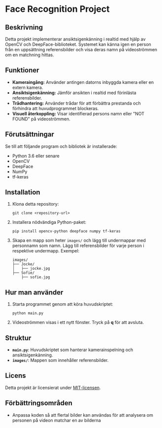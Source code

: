 # Face Recognition Project

## Beskrivning
Detta projekt implementerar ansiktsigenkänning i realtid med hjälp av OpenCV och DeepFace-biblioteket. Systemet kan känna igen en person från en uppsättning referensbilder och visa deras namn på videoströmmen om en matchning hittas.

## Funktioner
- **Kameraingång:** Använder antingen datorns inbyggda kamera eller en extern kamera.
- **Ansiktsigenkänning:** Jämför ansikten i realtid med förinlästa referensbilder.
- **Trådhantering:** Använder trådar för att förbättra prestanda och förhindra att huvudprogrammet blockeras.
- **Visuell återkoppling:** Visar identifierad persons namn eller "NOT FOUND" på videoströmmen.

## Förutsättningar

Se till att följande program och bibliotek är installerade:

- Python 3.6 eller senare
- OpenCV
- DeepFace
- NumPy
- tf-keras

## Installation
1. Klona detta repository:
   ```
   git clone <repository-url>
   ```

2. Installera nödvändiga Python-paket:
   ```
   pip install opencv-python deepface numpy tf-keras
   ```

3. Skapa en mapp som heter `images/` och lägg till undermappar med personnamn som namn. Lägg till referensbilder för varje person i respektive undermapp. Exempel:
   ```
   images/
   ├── Jocke/
   │   ├── jocke.jpg
   ├── Sofie/
       ├── sofie.jpg
   ```

## Hur man använder
1. Starta programmet genom att köra huvudskriptet:
   ```
   python main.py
   ```

2. Videoströmmen visas i ett nytt fönster. Tryck på **q** för att avsluta.

## Struktur
- **`main.py`**: Huvudskriptet som hanterar kamerainspelning och ansiktsigenkänning.
- **`images/`**: Mappen som innehåller referensbilder.

## Licens
Detta projekt är licensierat under [MIT-licensen](LICENSE).

## Förbättringsområden
- Anpassa koden så att flertal bilder kan användas för att analysera om personen på videon matchar en av bilderna
